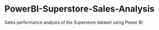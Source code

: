 # PowerBI-Superstore-Sales-Analysis
Sales performance analysis of the Superstore dataset using Power BI
